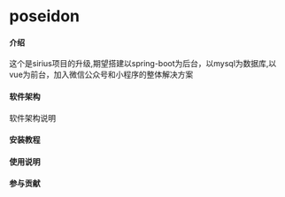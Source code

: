 # poseidon

#### 介绍
这个是sirius项目的升级,期望搭建以spring-boot为后台，以mysql为数据库,以vue为前台，加入微信公众号和小程序的整体解决方案

#### 软件架构
软件架构说明


#### 安装教程


#### 使用说明


#### 参与贡献
